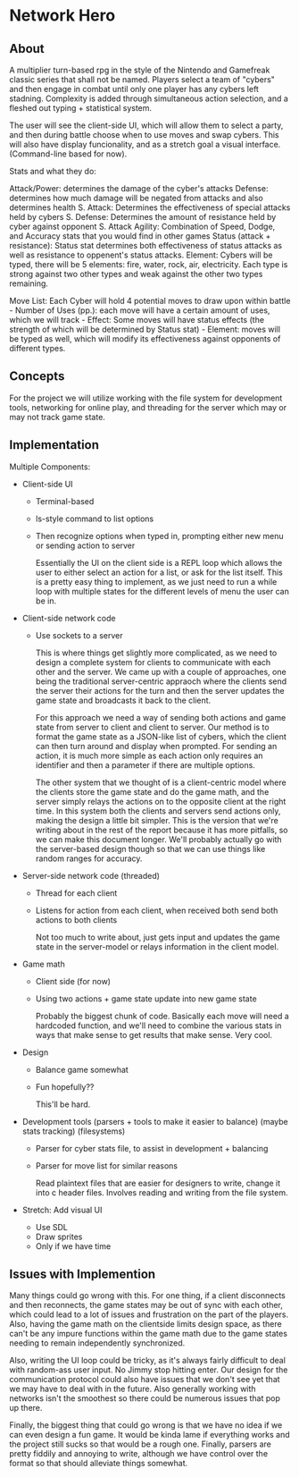 # Network Hero

## About

A multiplier turn-based rpg in the style of the Nintendo and Gamefreak classic series that shall not be named.
Players select a team of "cybers" and then engage in combat until only one player has any cybers left stadning.
Complexity is added through simultaneous action selection, and a fleshed out typing + statistical system. 

The user will see the client-side UI, which will allow them to select a party, and then during battle choose when
to use moves and swap cybers. This will also have display funcionality, and as a stretch goal a visual interface. 
(Command-line based for now).

Stats and what they do:

Attack/Power: determines the damage of the cyber's attacks
Defense: determines how much damage will be negated from attacks and also determines health
S. Attack: Determines the effectiveness of special attacks held by cybers
S. Defense: Determines the amount of resistance held by cyber against opponent S. Attack
Agility: Combination of Speed, Dodge, and Accuracy stats that you would find in other games
Status (attack + resistance): Status stat determines both effectiveness of status attacks as well as resistance to oppenent's status attacks.
Element: Cybers will be typed, there will be 5 elements: fire, water, rock, air, electricity. 
Each type is strong against two other types and weak against the other two types remaining.

Move List: Each Cyber will hold 4 potential moves to draw upon within battle
    - Number of Uses (pp.): each move will have a certain amount of uses, which we will track
    - Effect: Some moves will have status effects (the strength of which will be determined by Status stat)
    - Element: moves will be typed as well, which will modify its effectiveness against opponents of different types.

## Concepts

For the project we will utilize working with the file system for development tools, networking for online play, and
threading for the server which may or may not track game state. 

## Implementation

Multiple Components:
  - Client-side UI
    - Terminal-based
    - ls-style command to list options
    - Then recognize options when typed in, prompting either new menu or sending action to server

      Essentially the UI on the client side is a REPL loop which allows the user to either select an action
      for a list, or ask for the list itself. This is a pretty easy thing to implement, as we just need to run
      a while loop with multiple states for the different levels of menu the user can be in.

  - Client-side network code
    - Use sockets to a server
      
      This is where things get slightly more complicated, as we need to design a complete system for clients to
      communicate with each other and the server. We came up with a couple of approaches, one being the traditional
      server-centric appraoch where the clients send the server their actions for the turn and then the server updates
      the game state and broadcasts it back to the client.

      For this approach we need a way of sending both actions and game state from server to client and client to server.
      Our method is to format the game state as a JSON-like list of cybers, which the client can then turn around and
      display when prompted. For sending an action, it is much more simple as each action only requires an identifier and
      then a parameter if there are multiple options.

      The other system that we thought of is a client-centric model where the clients store the game state and do the game
      math, and the server simply relays the actions on to the opposite client at the right time. In this system both the
      clients and servers send actions only, making the design a little bit simpler. This is the version that we're writing
      about in the rest of the report because it has more pitfalls, so we can make this document longer. We'll probably actually
      go with the server-based design though so that we can use things like random ranges for accuracy.

  - Server-side network code (threaded)
    - Thread for each client
    - Listens for action from each client, when received both send both actions to both clients

      Not too much to write about, just gets input and updates the game state in the server-model or relays information
      in the client model.

  - Game math
    - Client side (for now)
    - Using two actions + game state update into new game state

      Probably the biggest chunk of code. Basically each move will need a hardcoded function, and we'll need to combine
      the various stats in ways that make sense to get results that make sense. Very cool.
  - Design 
    - Balance game somewhat
    - Fun hopefully??

      This'll be hard.

  - Development tools (parsers + tools to make it easier to balance) (maybe stats tracking) (filesystems)
    - Parser for cyber stats file, to assist in development + balancing
    - Parser for move list for similar reasons

      Read plaintext files that are easier for designers to write, change it into c header files. Involves reading
      and writing from the file system.

  - Stretch: Add visual UI
    - Use SDL
    - Draw sprites
    - Only if we have time

## Issues with Implemention

Many things could go wrong with this. For one thing, if a client disconnects and then reconnects, the game
states may be out of sync with each other, which could lead to a lot of issues and frustration on the part
of the players. Also, having the game math on the clientside limits design space, as there can't be any
impure functions within the game math due to the game states needing to remain independently synchronized.

Also, writing the UI loop could be tricky, as it's always fairly difficult to deal with random-ass user input.
No Jimmy stop hitting enter. Our design for the communication protocol could also have issues that we don't
see yet that we may have to deal with in the future. Also generally working with networks isn't the smoothest
so there could be numerous issues that pop up there. 

Finally, the biggest thing that could go wrong is that we have no idea if we can even design a fun game. It
would be kinda lame if everything works and the project still sucks so that would be a rough one. Finally,
parsers are pretty fiddily and annoying to write, although we have control over the format so that should alleviate
things somewhat.

